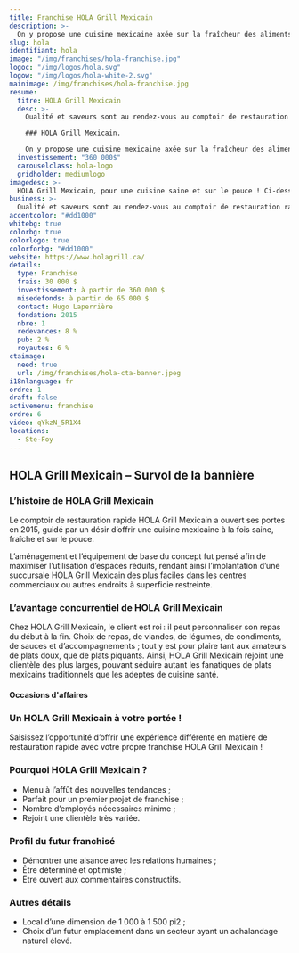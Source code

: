 ```yaml
---
title: Franchise HOLA Grill Mexicain
description: >-
  On y propose une cuisine mexicaine axée sur la fraîcheur des aliments, pour des repas santé et sur le pouce.
slug: hola
identifiant: hola
image: "/img/franchises/hola-franchise.jpg"
logoc: "/img/logos/hola.svg"
logow: "/img/logos/hola-white-2.svg"
mainimage: /img/franchises/hola-franchise.jpg
resume:
  titre: HOLA Grill Mexicain
  desc: >-
    Qualité et saveurs sont au rendez-vous au comptoir de restauration rapide 

    ### HOLA Grill Mexicain. 

    On y propose une cuisine mexicaine axée sur la fraîcheur des aliments, pour des repas santé et sur le pouce. Les possibilités sont infinies pour créer un repas sur mesure, au goût du client ; sur place, pour emporter ou en livraison.   
  investissement: "360 000$"
  carouselclass: hola-logo
  gridholder: mediumlogo
imagedesc: >-
  HOLA Grill Mexicain, pour une cuisine saine et sur le pouce ! Ci-dessus : le comptoir HOLA Grill Mexicain situé à La Pyramide à Ste-Foy.
business: >-
  Qualité et saveurs sont au rendez-vous au comptoir de restauration rapide HOLA Grill Mexicain. On y propose une cuisine mexicaine axée sur la fraîcheur des aliments, pour des repas santé et sur le pouce. Les possibilités sont infinies pour créer un repas sur mesure, au goût du client ; sur place, pour emporter ou en livraison.  
accentcolor: "#dd1000"
whitebg: true
colorbg: true
colorlogo: true
colorforbg: "#dd1000"
website: https://www.holagrill.ca/
details:
  type: Franchise
  frais: 30 000 $
  investissement: à partir de 360 000 $ 
  misedefonds: à partir de 65 000 $
  contact: Hugo Laperrière
  fondation: 2015
  nbre: 1
  redevances: 8 %
  pub: 2 %
  royautes: 6 %
ctaimage: 
  need: true
  url: /img/franchises/hola-cta-banner.jpeg
i18nlanguage: fr
ordre: 1
draft: false
activemenu: franchise
ordre: 6
video: qYkzN_5R1X4
locations:
  - Ste-Foy
---
```

## HOLA Grill Mexicain – Survol de la bannière

### L’histoire de HOLA Grill Mexicain

Le comptoir de restauration rapide HOLA Grill Mexicain a ouvert ses portes en 2015, guidé par un désir d’offrir une cuisine mexicaine à la fois saine, fraîche et sur le pouce. 

L’aménagement et l’équipement de base du concept fut pensé afin de maximiser l’utilisation d’espaces réduits, rendant ainsi l’implantation d’une succursale HOLA Grill Mexicain des plus faciles dans les centres commerciaux ou autres endroits à superficie restreinte. 

### L’avantage concurrentiel de HOLA Grill Mexicain

Chez HOLA Grill Mexicain, le client est roi : il peut personnaliser son repas du début à la fin. Choix de repas, de viandes, de légumes, de condiments, de sauces et d’accompagnements ; tout y est pour plaire tant aux amateurs de plats doux, que de plats piquants. Ainsi, HOLA Grill Mexicain rejoint une clientèle des plus larges, pouvant séduire autant les fanatiques de plats mexicains traditionnels que les adeptes de cuisine santé. 

#### Occasions d'affaires

### Un HOLA Grill Mexicain à votre portée ! 

Saisissez l’opportunité d’offrir une expérience différente en matière de restauration rapide avec votre propre franchise HOLA Grill Mexicain ! 

### Pourquoi HOLA Grill Mexicain ? 

- Menu à l’affût des nouvelles tendances ; 
- Parfait pour un premier projet de franchise ; 
- Nombre d’employés nécessaires minime ;
- Rejoint une clientèle très variée.

### Profil du futur franchisé  

- Démontrer une aisance avec les relations humaines ; 
- Être déterminé et optimiste ; 
- Être ouvert aux commentaires constructifs. 
 
### Autres détails

- Local d’une dimension de 1 000 à 1 500 pi2 ;
- Choix d’un futur emplacement dans un secteur ayant un achalandage naturel élevé.


